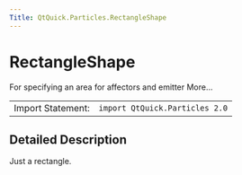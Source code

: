 ```yaml
---
Title: QtQuick.Particles.RectangleShape
---
```

        
RectangleShape
==============

<span class="subtitle"></span>
For specifying an area for affectors and emitter More...

|                   |                                |
|-------------------|--------------------------------|
| Import Statement: | `import QtQuick.Particles 2.0` |

<span id="details"></span>
Detailed Description
--------------------

Just a rectangle.

